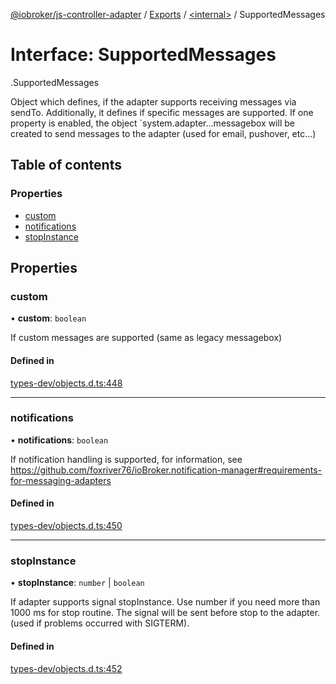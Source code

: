 [@iobroker/js-controller-adapter](../README.md) / [Exports](../modules.md) / [<internal\>](../modules/internal_.md) / SupportedMessages

# Interface: SupportedMessages

[<internal>](../modules/internal_.md).SupportedMessages

Object which defines, if the adapter supports receiving messages via sendTo.
Additionally, it defines if specific messages are supported.
If one property is enabled, the object `system.adapter.<adaptername>.<adapterinstance>.messagebox will be created to send messages to the adapter (used for email, pushover, etc...)

## Table of contents

### Properties

- [custom](internal_.SupportedMessages.md#custom)
- [notifications](internal_.SupportedMessages.md#notifications)
- [stopInstance](internal_.SupportedMessages.md#stopinstance)

## Properties

### custom

• **custom**: `boolean`

If custom messages are supported (same as legacy messagebox)

#### Defined in

[types-dev/objects.d.ts:448](https://github.com/ioBroker/ioBroker.js-controller/blob/d8eef178/packages/types-dev/objects.d.ts#L448)

___

### notifications

• **notifications**: `boolean`

If notification handling is supported, for information, see https://github.com/foxriver76/ioBroker.notification-manager#requirements-for-messaging-adapters

#### Defined in

[types-dev/objects.d.ts:450](https://github.com/ioBroker/ioBroker.js-controller/blob/d8eef178/packages/types-dev/objects.d.ts#L450)

___

### stopInstance

• **stopInstance**: `number` \| `boolean`

If adapter supports signal stopInstance. Use number if you need more than 1000 ms for stop routine. The signal will be sent before stop to the adapter. (used if problems occurred with SIGTERM).

#### Defined in

[types-dev/objects.d.ts:452](https://github.com/ioBroker/ioBroker.js-controller/blob/d8eef178/packages/types-dev/objects.d.ts#L452)
